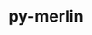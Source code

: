 ---
title: "py-merlin"
layout: cache
categories: [package, develop]
meta: {"versions": ["1.10.3"], "compilers": ["gcc@=7.5.0"], "oss": ["ubuntu18.04"], "platforms": ["linux"], "targets": ["x86_64_v3"], "stacks": ["radiuss", "root"], "num_specs": 12, "num_specs_by_stack": {"radiuss": 12, "root": 12}}
spec_details: [{"hash": "jpu46e4bu3m5jei4gqbkzdw227teuyu5", "compiler": "gcc@=7.5.0", "versions": ["1.10.3"], "os": "ubuntu18.04", "platform": "linux", "target": "x86_64_v3", "variants": ["build_system=python_pip"], "stacks": ["radiuss", "root"], "size": "-", "tarball": "https://binaries.spack.io/develop/build_cache/linux-ubuntu18.04-x86_64_v3/gcc-7.5.0/py-merlin-1.10.3/linux-ubuntu18.04-x86_64_v3-gcc-7.5.0-py-merlin-1.10.3-jpu46e4bu3m5jei4gqbkzdw227teuyu5.spack"}, {"hash": "try6nokvgcjdmf3izxtcd75lcxyvrgg4", "compiler": "gcc@=7.5.0", "versions": ["1.10.3"], "os": "ubuntu18.04", "platform": "linux", "target": "x86_64_v3", "variants": ["build_system=python_pip"], "stacks": ["radiuss", "root"], "size": "-", "tarball": "https://binaries.spack.io/develop/build_cache/linux-ubuntu18.04-x86_64_v3/gcc-7.5.0/py-merlin-1.10.3/linux-ubuntu18.04-x86_64_v3-gcc-7.5.0-py-merlin-1.10.3-try6nokvgcjdmf3izxtcd75lcxyvrgg4.spack"}, {"hash": "s4iignd34jqy7ql5nhoy7f5yudhsc3ox", "compiler": "gcc@=7.5.0", "versions": ["1.10.3"], "os": "ubuntu18.04", "platform": "linux", "target": "x86_64_v3", "variants": ["build_system=python_pip"], "stacks": ["radiuss", "root"], "size": "-", "tarball": "https://binaries.spack.io/develop/build_cache/linux-ubuntu18.04-x86_64_v3/gcc-7.5.0/py-merlin-1.10.3/linux-ubuntu18.04-x86_64_v3-gcc-7.5.0-py-merlin-1.10.3-s4iignd34jqy7ql5nhoy7f5yudhsc3ox.spack"}, {"hash": "34zwpxlzuo6ziojctnqbd5ees56wzakn", "compiler": "gcc@=7.5.0", "versions": ["1.10.3"], "os": "ubuntu18.04", "platform": "linux", "target": "x86_64_v3", "variants": ["build_system=python_pip"], "stacks": ["radiuss", "root"], "size": "-", "tarball": "https://binaries.spack.io/develop/build_cache/linux-ubuntu18.04-x86_64_v3/gcc-7.5.0/py-merlin-1.10.3/linux-ubuntu18.04-x86_64_v3-gcc-7.5.0-py-merlin-1.10.3-34zwpxlzuo6ziojctnqbd5ees56wzakn.spack"}, {"hash": "ijjieewjpb2pj5efg2nourcos4hfmxm5", "compiler": "gcc@=7.5.0", "versions": ["1.10.3"], "os": "ubuntu18.04", "platform": "linux", "target": "x86_64_v3", "variants": ["build_system=python_pip"], "stacks": ["radiuss", "root"], "size": "-", "tarball": "https://binaries.spack.io/develop/build_cache/linux-ubuntu18.04-x86_64_v3/gcc-7.5.0/py-merlin-1.10.3/linux-ubuntu18.04-x86_64_v3-gcc-7.5.0-py-merlin-1.10.3-ijjieewjpb2pj5efg2nourcos4hfmxm5.spack"}, {"hash": "dcfekrgwxfemmd5dlob2n2hyta5gq5qb", "compiler": "gcc@=7.5.0", "versions": ["1.10.3"], "os": "ubuntu18.04", "platform": "linux", "target": "x86_64_v3", "variants": ["build_system=python_pip"], "stacks": ["radiuss", "root"], "size": "-", "tarball": "https://binaries.spack.io/develop/build_cache/linux-ubuntu18.04-x86_64_v3/gcc-7.5.0/py-merlin-1.10.3/linux-ubuntu18.04-x86_64_v3-gcc-7.5.0-py-merlin-1.10.3-dcfekrgwxfemmd5dlob2n2hyta5gq5qb.spack"}, {"hash": "r2anx5p2xfefh4ybxo3p5h6s7qi62mup", "compiler": "gcc@=7.5.0", "versions": ["1.10.3"], "os": "ubuntu18.04", "platform": "linux", "target": "x86_64_v3", "variants": ["build_system=python_pip"], "stacks": ["radiuss", "root"], "size": "-", "tarball": "https://binaries.spack.io/develop/build_cache/linux-ubuntu18.04-x86_64_v3/gcc-7.5.0/py-merlin-1.10.3/linux-ubuntu18.04-x86_64_v3-gcc-7.5.0-py-merlin-1.10.3-r2anx5p2xfefh4ybxo3p5h6s7qi62mup.spack"}, {"hash": "bqfxpebzzfi66u542jbpjyd3kuie5oxu", "compiler": "gcc@=7.5.0", "versions": ["1.10.3"], "os": "ubuntu18.04", "platform": "linux", "target": "x86_64_v3", "variants": ["build_system=python_pip"], "stacks": ["radiuss", "root"], "size": "-", "tarball": "https://binaries.spack.io/develop/build_cache/linux-ubuntu18.04-x86_64_v3/gcc-7.5.0/py-merlin-1.10.3/linux-ubuntu18.04-x86_64_v3-gcc-7.5.0-py-merlin-1.10.3-bqfxpebzzfi66u542jbpjyd3kuie5oxu.spack"}, {"hash": "fk2oyjrzujuhuwzldw5lmm37h5fbcvkq", "compiler": "gcc@=7.5.0", "versions": ["1.10.3"], "os": "ubuntu18.04", "platform": "linux", "target": "x86_64_v3", "variants": ["build_system=python_pip"], "stacks": ["radiuss", "root"], "size": "-", "tarball": "https://binaries.spack.io/develop/build_cache/linux-ubuntu18.04-x86_64_v3/gcc-7.5.0/py-merlin-1.10.3/linux-ubuntu18.04-x86_64_v3-gcc-7.5.0-py-merlin-1.10.3-fk2oyjrzujuhuwzldw5lmm37h5fbcvkq.spack"}, {"hash": "vb2yhdah5mrl3bjhi2xxbaetas6wk55i", "compiler": "gcc@=7.5.0", "versions": ["1.10.3"], "os": "ubuntu18.04", "platform": "linux", "target": "x86_64_v3", "variants": ["build_system=python_pip"], "stacks": ["radiuss", "root"], "size": "-", "tarball": "https://binaries.spack.io/develop/build_cache/linux-ubuntu18.04-x86_64_v3/gcc-7.5.0/py-merlin-1.10.3/linux-ubuntu18.04-x86_64_v3-gcc-7.5.0-py-merlin-1.10.3-vb2yhdah5mrl3bjhi2xxbaetas6wk55i.spack"}, {"hash": "ykwlzl3mv75tsgfxi4n4jkqfh56g4ltg", "compiler": "gcc@=7.5.0", "versions": ["1.10.3"], "os": "ubuntu18.04", "platform": "linux", "target": "x86_64_v3", "variants": ["build_system=python_pip"], "stacks": ["radiuss", "root"], "size": "-", "tarball": "https://binaries.spack.io/develop/build_cache/linux-ubuntu18.04-x86_64_v3/gcc-7.5.0/py-merlin-1.10.3/linux-ubuntu18.04-x86_64_v3-gcc-7.5.0-py-merlin-1.10.3-ykwlzl3mv75tsgfxi4n4jkqfh56g4ltg.spack"}, {"hash": "zyj7cqfe6453j3lmily7xwzsm7hxlx4s", "compiler": "gcc@=7.5.0", "versions": ["1.10.3"], "os": "ubuntu18.04", "platform": "linux", "target": "x86_64_v3", "variants": ["build_system=python_pip"], "stacks": ["radiuss", "root"], "size": "-", "tarball": "https://binaries.spack.io/develop/build_cache/linux-ubuntu18.04-x86_64_v3/gcc-7.5.0/py-merlin-1.10.3/linux-ubuntu18.04-x86_64_v3-gcc-7.5.0-py-merlin-1.10.3-zyj7cqfe6453j3lmily7xwzsm7hxlx4s.spack"}]
---